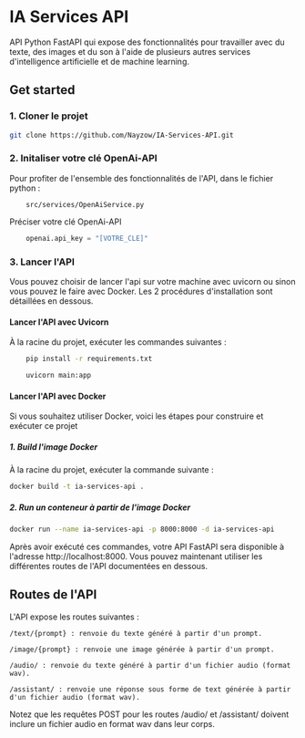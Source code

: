 # IA Services API

API Python FastAPI qui expose des fonctionnalités pour travailler avec du texte, des images et du son à l'aide de plusieurs autres services d'intelligence artificielle et de machine learning.

## Get started

### 1. Cloner le projet

```bash
git clone https://github.com/Nayzow/IA-Services-API.git
```

### 2. Initaliser votre clé OpenAi-API

Pour profiter de l'ensemble des fonctionnalités de l'API, dans le fichier python :

```
    src/services/OpenAiService.py
```

Préciser votre clé OpenAi-API

```python
    openai.api_key = "[VOTRE_CLE]"
```

### 3. Lancer l'API

Vous pouvez choisir de lancer l'api sur votre machine avec uvicorn ou sinon vous pouvez le faire avec Docker. Les 2 procédures d'installation sont détaillées en dessous.

#### Lancer l'API avec Uvicorn

À la racine du projet, exécuter les commandes suivantes :

```bash
    pip install -r requirements.txt
```

```bash
    uvicorn main:app
```

#### Lancer l'API avec Docker

Si vous souhaitez utiliser Docker, voici les étapes pour construire et exécuter ce projet

##### 1. Build l'image Docker

À la racine du projet, exécuter la commande suivante :

```bash
docker build -t ia-services-api .
```

##### 2. Run un conteneur à partir de l'image Docker

```bash
docker run --name ia-services-api -p 8000:8000 -d ia-services-api
```

Après avoir exécuté ces commandes, votre API FastAPI sera disponible à l'adresse http://localhost:8000.
Vous pouvez maintenant utiliser les différentes routes de l'API documentées en dessous.

## Routes de l'API

L'API expose les routes suivantes :

```
/text/{prompt} : renvoie du texte généré à partir d'un prompt.
```

```
/image/{prompt} : renvoie une image générée à partir d'un prompt.
```

```
/audio/ : renvoie du texte généré à partir d'un fichier audio (format wav).
```

```
/assistant/ : renvoie une réponse sous forme de text générée à partir d'un fichier audio (format wav).
```

Notez que les requêtes POST pour les routes /audio/ et /assistant/ doivent inclure un fichier audio en format wav dans leur corps.
